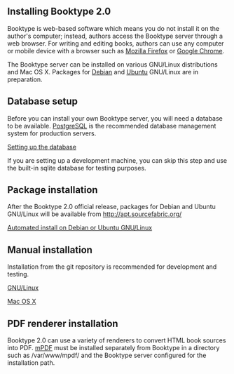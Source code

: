 Installing Booktype 2.0
-----------------------

Booktype is web-based software which means you do not install it on the author's 
computer; instead, authors access the Booktype server through a web browser. For 
writing and editing books, authors can use any computer or mobile device with a 
browser such as [Mozilla Firefox](http://www.mozilla.org/firefox/) or 
[Google Chrome](http://www.google.com/chrome/).

The Booktype server can be installed on various GNU/Linux distributions and
Mac OS X. Packages for [Debian](http://www.debian.org) and 
[Ubuntu](http://www.ubuntu.com) GNU/Linux are in preparation.

Database setup
--------------

Before you can install your own Booktype server, you will need a database to be 
available. [PostgreSQL](http://www.postgresql.org) is the recommended database 
management system for production servers.

 [Setting up the database](http://sourcefabric.booktype.pro/booktype-20-for-authors-and-publishers/setting-up-the-database/)

If you are setting up a development machine, you can skip this step and use the 
built-in sqlite database for testing purposes.

Package installation
--------------------

After the Booktype 2.0 official release, packages for Debian and Ubuntu 
GNU/Linux will be available from http://apt.sourcefabric.org/

 [Automated install on Debian or Ubuntu GNU/Linux](http://sourcefabric.booktype.pro/booktype-20-for-authors-and-publishers/automated-install-on-debian-or-ubuntu-gnulinux/)

Manual installation
-------------------

Installation from the git repository is recommended for development and 
testing.

 [GNU/Linux](http://sourcefabric.booktype.pro/booktype-20-for-authors-and-publishers/installation-on-gnulinux/)

 [Mac OS X](http://sourcefabric.booktype.pro/booktype-20-for-authors-and-publishers/installation-on-os-x/)

PDF renderer installation
-------------------------

Booktype 2.0 can use a variety of renderers to convert HTML book sources into 
PDF. [mPDF](http://www.mpdf1.com) must be installed separately from Booktype 
in a directory such as /var/www/mpdf/ and the Booktype server configured for 
the installation path. 
